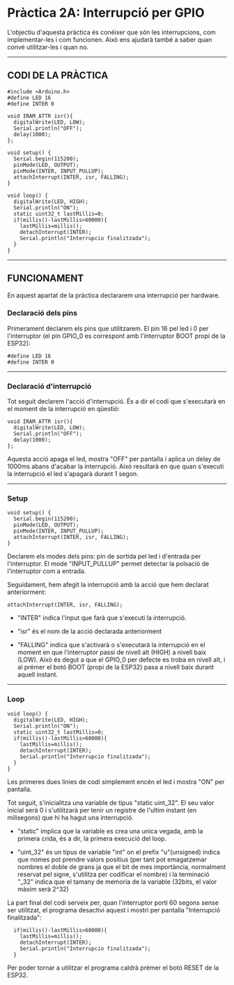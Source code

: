 # Pràctica 2A: Interrupció per GPIO 
L'objectiu d'aquesta pràctica és conéixer que són les interrupcions, com implementar-les i com funcionen. Això ens ajudarà també a saber quan convé utilitzar-les i quan no.
___
## CODI DE LA PRÀCTICA
```
#include <Arduino.h>
#define LED 16
#define INTER 0 

void IRAM_ATTR isr(){
  digitalWrite(LED, LOW);
  Serial.println("OFF");
  delay(1000);
};

void setup() {
  Serial.begin(115200);
  pinMode(LED, OUTPUT);
  pinMode(INTER, INPUT_PULLUP);
  attachInterrupt(INTER, isr, FALLING);
}

void loop() {
  digitalWrite(LED, HIGH);
  Serial.println("ON");
  static uint32_t lastMillis=0;
  if(millis()-lastMillis>60000){
    lastMillis=millis();
    detachInterrupt(INTER);
    Serial.println("Interrupcio finalitzada");
  }
}
```
___
## FUNCIONAMENT
En aquest apartat de la pràctica declararem una interrupció per hardware.
### Declaració dels pins
Primerament declarem els pins que utilitzarem. El pin 16 pel led i 0 per l'interruptor (el pin GPIO_0 es correspont amb l'interruptor BOOT propi de la ESP32):
```
#define LED 16
#define INTER 0 
```
___
### Declaració d'interrupció
Tot seguit declarem l'acció d'interrupció. És a dir el codi que s'executarà en el moment de la interrupció en qüestió:
```
void IRAM_ATTR isr(){
  digitalWrite(LED, LOW);
  Serial.println("OFF");
  delay(1000);
};
```
Aquesta acció apaga el led, mostra "OFF" per pantalla i aplica un delay de 1000ms abans d'acabar la interrupció. Aixó resultarà en que quan s'executi la interrupció el led s'apagarà durant 1 segon.
___
### Setup
```
void setup() {
  Serial.begin(115200);
  pinMode(LED, OUTPUT);
  pinMode(INTER, INPUT_PULLUP);
  attachInterrupt(INTER, isr, FALLING);
}
```
Declarem els modes dels pins: pin de sortida pel led i d'entrada per l'interruptor. 
El mode "INPUT_PULLUP" permet detectar la polsació de l'interruptor com a entrada. 

Seguidament, hem afegit la interrupció amb la acció que hem declarat anteriorment:
```
attachInterrupt(INTER, isr, FALLING);
```
* "INTER" indica l'input que farà que s'executi la interrupció.

* "isr" és el nom de la acció declarada anteriorment

* "FALLING" indica que s'activarà o s'executarà la interrupció en el moment en que l'interruptor passi de nivell alt (HIGH) a nivell baix (LOW). Això és degut a que el GPIO_0 per defecte es troba en nivell alt, i al prémer el botó BOOT (propi de la ESP32) pasa a nivell baix durant aquell instant. 
___
### Loop
```
void loop() {
  digitalWrite(LED, HIGH);
  Serial.println("ON");
  static uint32_t lastMillis=0;
  if(millis()-lastMillis>60000){
    lastMillis=millis();
    detachInterrupt(INTER);
    Serial.println("Interrupcio finalitzada");
  }
}
```
Les primeres dues linies de codi simplement encén el led i mostra "ON" per pantalla.

 Tot seguit, s'inicialitza una variable de tipus "static uint_32". El seu valor inicial serà 0 i s'utilitzarà per tenir un registre de l'ultim instant (en milisegons) que hi ha hagut una interrupció. 

* "static" implica que la variable es crea una unica vegada, amb la primera crida, és a dir, la primera execució del loop.

*  "uint_32" és un tipus de variable "int" on el prefix "u"(unsigned) indica que nomes pot prendre valors positius (per tant pot emagatzemar nombres el doble de grans ja que el bit de mes importància, normalment reservat pel signe, s'utilitza per codificar el nombre) i la terminació "_32" indica que el tamany de memoria de la variable (32bits, el valor màxim serà 2^32)

La part final del codi serveix per, quan l'interruptor porti  60 segons sense ser utilitzat, el programa desactivi aquest i mostri per pantalla "Interrupció finalitzada":
```
  if(millis()-lastMillis>60000){
    lastMillis=millis();
    detachInterrupt(INTER);
    Serial.println("Interrupcio finalitzada");
  }
```
Per poder tornar a utilitzar el programa caldrà prèmer el botó RESET de la ESP32.
